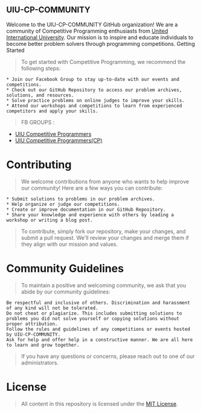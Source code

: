 ## UIU-CP-COMMUNITY

Welcome to the UIU-CP-COMMUNITY GitHub organization! We are a community of Competitive Programming enthusiasts from [United International University](https://cse.uiu.ac.bd/). Our mission is to inspire and educate individuals to become better problem solvers through programming competitions.
Getting Started

> To get started with Competitive Programming, we recommend the following steps:

    * Join our Facebook Group to stay up-to-date with our events and competitions.
    * Check out our GitHub Repository to access our problem archives, solutions, and resources.
    * Solve practice problems on online judges to improve your skills.
    * Attend our workshops and competitions to learn from experienced competitors and apply your skills.
> FB GROUPS :
* [UIU Competitive Programmers](https://www.facebook.com/people/UIU-Competitive-Programmers/100090172629501/)
* [UIU Competitive Programmers(CP)](https://www.facebook.com/groups/612878684175841)

# Contributing

> We welcome contributions from anyone who wants to help improve our community! Here are a few ways you can contribute:

    * Submit solutions to problems in our problem archives.
    * Help organize or judge our competitions.
    * Create or improve documentation in our GitHub Repository.
    * Share your knowledge and experience with others by leading a workshop or writing a blog post.

> To contribute, simply fork our repository, make your changes, and submit a pull request. We'll review your changes and merge them if they align with our mission and values.

# Community Guidelines
> To maintain a positive and welcoming community, we ask that you abide by our community guidelines:

    Be respectful and inclusive of others. Discrimination and harassment of any kind will not be tolerated.
    Do not cheat or plagiarize. This includes submitting solutions to problems you did not solve yourself or copying solutions without proper attribution.
    Follow the rules and guidelines of any competitions or events hosted by UIU-CP-COMMUNITY.
    Ask for help and offer help in a constructive manner. We are all here to learn and grow together.

> If you have any questions or concerns, please reach out to one of our administrators.

# License
> All content in this repository is licensed under the [MIT License](https://github.com/UIU-CP-COMMUNITY/.github/blob/main/LICENSE).
